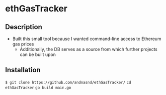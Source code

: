 # ethGasTracker

## Description 

- Built this small tool because I wanted command-line access to Ethereum gas prices
  - Additionally, the DB serves as a source from which further projects can be built upon 

## Installation
`$ git clone https://github.com/andnasnd/ethGasTracker/`
`cd ethGasTracker` 
`go build main.go`
